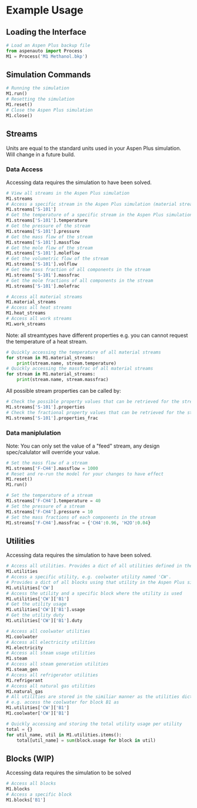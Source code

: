 
# Example Usage

## Loading the Interface
```python
# Load an Aspen Plus backup file
from aspenauto import Process
M1 = Process('M1 Methanol.bkp')
```

## Simulation Commands
```python
# Running the simulation
M1.run()
# Resetting the simulation
M1.reset()
# Close the Aspen Plus simulation
M1.close()
```


## Streams 
Units are equal to the standard units used in your Aspen Plus simulation.
Will change in a future build.
### Data Access
Accessing data requires the simulation to have been solved.
```python
# View all streams in the Aspen Plus simulation
M1.streams
# Access a specific stream in the Aspen Plus simulation (material stream).
M1.streams['S-101']
# Get the temperature of a specific stream in the Aspen Plus simulation
M1.streams['S-101'].temperature
# Get the pressure of the stream
M1.streams['S-101'].pressure
# Get the mass flow of the stream
M1.streams['S-101'].massflow
# Get the mole flow of the stream
M1.streams['S-101'].moleflow
# Get the volumetric flow of the stream
M1.streams['S-101'].volflow
# Get the mass fraction of all components in the stream
M1.streams['S-101'].massfrac
# Get the mole fractions of all components in the stream
M1.streams['S-101'].molefrac

# Access all material streams
M1.material_streams
# Access all heat streams
M1.heat_streams
# Access all work streams
M1.work_streams
```
Note: all streamtypes have different properties e.g. you can cannot request the temperature of a heat stream.
```python
# Quickly accessing the temperature of all material streams
for stream in M1.material_streams:
    print(stream.name, stream.temperature)
# Quickly accessing the massfrac of all material streams
for stream in M1.material_streams:
    print(stream.name, stream.massfrac)
```
All possible stream properties can be called by:
```python
# Check the possible property values that can be retrieved for the stream. e.g. temperature
M1.streams['S-101'].properties
# Check the fractional property values that can be retrieved for the stream. e.g. massfrac
M1.streams['S-101'].properties_frac
```
### Data maniplulation
Note: 
You can only set the value of a "feed" stream, any design spec/calulator will override your value.

```python
# Set the mass flow of a stream
M1.streams['F-CH4'].massflow = 1000
# Reset and re-run the model for your changes to have effect
M1.reset()
M1.run()

# Set the temperature of a stream
M1.streams['F-CH4'].temperature = 40
# Set the pressure of a stream
M1.streams['F-CH4'].pressure = 10
# Set the mass fractions of each components in the stream
M1.streams['F-CH4'].massfrac = {'CH4':0.96, 'H2O':0.04}
```


## Utilities
Accessing data requires the simulation to have been solved.
```python
# Access all utilities. Provides a dict of all utilities defined in the Aspen Plus simulation
M1.utilities
# Access a specific utility, e.g. coolwater utility named 'CW'. 
# Provides a dict of all blocks using that utility in the Aspen Plus simulation.
M1.utilities['CW'] 
# Access the utility and a specific block where the utility is used
M1.utilities['CW']['B1']
# Get the utility usage
M1.utilities['CW']['B1'].usage
# Get the utility duty
M1.utilities['CW']['B1'].duty

# Access all coolwater utilities
M1.coolwater
# Access all electricity utilities
M1.electricity
# Access all steam usage utilities
M1.steam
# Access all steam generation utilities
M1.steam_gen
# Access all refrigerator utilities
M1.refrigerant 
# Access all natural gas utilities
M1.natural_gas
# All utilities are stored in the similiar manner as the utilities dict.
# e.g. access the coolwater for block B1 as
M1.utilities['CW']['B1']
M1.coolwater['CW']['B1']

# Quickly accessing and storing the total utility usage per utility
total = {}
for util_name, util in M1.utilities.items():
    total[util_name] = sum(block.usage for block in util)
```


## Blocks (WIP)
Accessing data requires the simulation to be solved
```python
# Access all blocks
M1.blocks
# Access a specific block
M1.blocks['B1']
